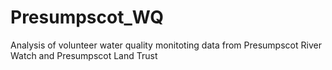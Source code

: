 # Presumpscot_WQ
Analysis of volunteer water quality monitoting data from Presumpscot River Watch and Presumpscot Land Trust
